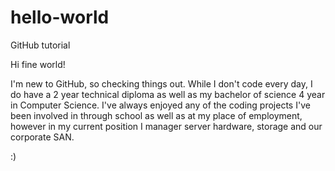 # hello-world
GitHub tutorial

Hi fine world!

I'm new to GitHub, so checking things out.  While I don't code every day, I do have a 2 year technical diploma as well as my bachelor of science 4 year in Computer Science. I've always enjoyed any of the coding projects I've been involved in through school as well as at my place of employment, however in my current position I manager server hardware, storage and our corporate SAN.

:)

